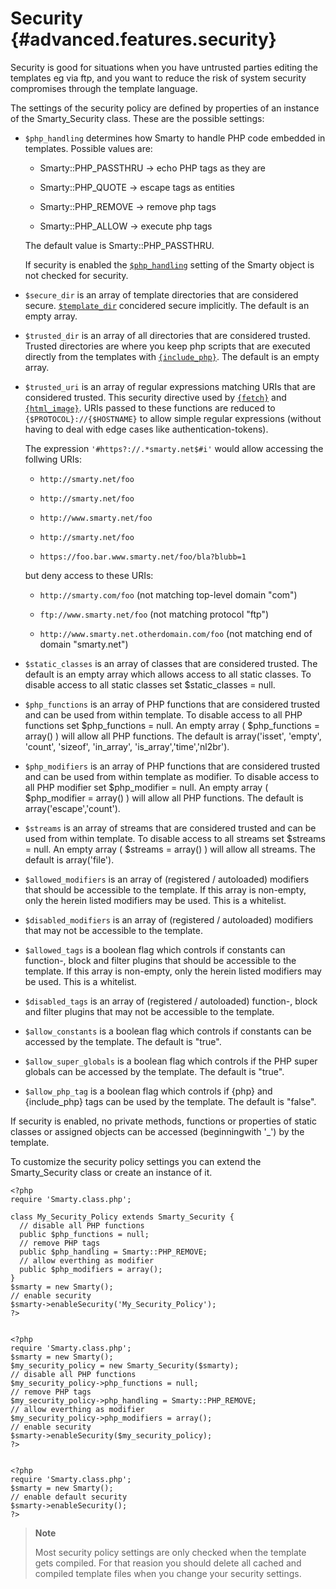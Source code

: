 Security {#advanced.features.security}
========

Security is good for situations when you have untrusted parties editing
the templates eg via ftp, and you want to reduce the risk of system
security compromises through the template language.

The settings of the security policy are defined by properties of an
instance of the Smarty\_Security class. These are the possible settings:

-   `$php_handling` determines how Smarty to handle PHP code embedded in
    templates. Possible values are:

    -   Smarty::PHP\_PASSTHRU -\> echo PHP tags as they are

    -   Smarty::PHP\_QUOTE -\> escape tags as entities

    -   Smarty::PHP\_REMOVE -\> remove php tags

    -   Smarty::PHP\_ALLOW -\> execute php tags

    The default value is Smarty::PHP\_PASSTHRU.

    If security is enabled the [`$php_handling`](#variable.php.handling)
    setting of the Smarty object is not checked for security.

-   `$secure_dir` is an array of template directories that are
    considered secure. [`$template_dir`](#variable.template.dir)
    concidered secure implicitly. The default is an empty array.

-   `$trusted_dir` is an array of all directories that are considered
    trusted. Trusted directories are where you keep php scripts that are
    executed directly from the templates with
    [`{include_php}`](#language.function.include.php). The default is an
    empty array.

-   `$trusted_uri` is an array of regular expressions matching URIs that
    are considered trusted. This security directive used by
    [`{fetch}`](#language.function.fetch) and
    [`{html_image}`](#language.function.html.image). URIs passed to
    these functions are reduced to `{$PROTOCOL}://{$HOSTNAME}` to allow
    simple regular expressions (without having to deal with edge cases
    like authentication-tokens).

    The expression `'#https?://.*smarty.net$#i'` would allow accessing
    the follwing URIs:

    -   `http://smarty.net/foo`

    -   `http://smarty.net/foo`

    -   `http://www.smarty.net/foo`

    -   `http://smarty.net/foo`

    -   `https://foo.bar.www.smarty.net/foo/bla?blubb=1`

    but deny access to these URIs:

    -   `http://smarty.com/foo` (not matching top-level domain \"com\")

    -   `ftp://www.smarty.net/foo` (not matching protocol \"ftp\")

    -   `http://www.smarty.net.otherdomain.com/foo` (not matching end of
        domain \"smarty.net\")

-   `$static_classes` is an array of classes that are considered
    trusted. The default is an empty array which allows access to all
    static classes. To disable access to all static classes set
    \$static\_classes = null.

-   `$php_functions` is an array of PHP functions that are considered
    trusted and can be used from within template. To disable access to
    all PHP functions set \$php\_functions = null. An empty array (
    \$php\_functions = array() ) will allow all PHP functions. The
    default is array(\'isset\', \'empty\', \'count\', \'sizeof\',
    \'in\_array\', \'is\_array\',\'time\',\'nl2br\').

-   `$php_modifiers` is an array of PHP functions that are considered
    trusted and can be used from within template as modifier. To disable
    access to all PHP modifier set \$php\_modifier = null. An empty
    array ( \$php\_modifier = array() ) will allow all PHP functions.
    The default is array(\'escape\',\'count\').

-   `$streams` is an array of streams that are considered trusted and
    can be used from within template. To disable access to all streams
    set \$streams = null. An empty array ( \$streams = array() ) will
    allow all streams. The default is array(\'file\').

-   `$allowed_modifiers` is an array of (registered / autoloaded)
    modifiers that should be accessible to the template. If this array
    is non-empty, only the herein listed modifiers may be used. This is
    a whitelist.

-   `$disabled_modifiers` is an array of (registered / autoloaded)
    modifiers that may not be accessible to the template.

-   `$allowed_tags` is a boolean flag which controls if constants can
    function-, block and filter plugins that should be accessible to the
    template. If this array is non-empty, only the herein listed
    modifiers may be used. This is a whitelist.

-   `$disabled_tags` is an array of (registered / autoloaded) function-,
    block and filter plugins that may not be accessible to the template.

-   `$allow_constants` is a boolean flag which controls if constants can
    be accessed by the template. The default is \"true\".

-   `$allow_super_globals` is a boolean flag which controls if the PHP
    super globals can be accessed by the template. The default is
    \"true\".

-   `$allow_php_tag` is a boolean flag which controls if {php} and
    {include\_php} tags can be used by the template. The default is
    \"false\".

If security is enabled, no private methods, functions or properties of
static classes or assigned objects can be accessed (beginningwith
\'\_\') by the template.

To customize the security policy settings you can extend the
Smarty\_Security class or create an instance of it.


    <?php
    require 'Smarty.class.php';

    class My_Security_Policy extends Smarty_Security {
      // disable all PHP functions
      public $php_functions = null;
      // remove PHP tags
      public $php_handling = Smarty::PHP_REMOVE;
      // allow everthing as modifier
      public $php_modifiers = array();
    }
    $smarty = new Smarty();
    // enable security
    $smarty->enableSecurity('My_Security_Policy');
    ?>


    <?php
    require 'Smarty.class.php';
    $smarty = new Smarty();
    $my_security_policy = new Smarty_Security($smarty);
    // disable all PHP functions
    $my_security_policy->php_functions = null;
    // remove PHP tags
    $my_security_policy->php_handling = Smarty::PHP_REMOVE;
    // allow everthing as modifier
    $my_security_policy->php_modifiers = array();
    // enable security
    $smarty->enableSecurity($my_security_policy);
    ?>


    <?php
    require 'Smarty.class.php';
    $smarty = new Smarty();
    // enable default security
    $smarty->enableSecurity();
    ?>

> **Note**
>
> Most security policy settings are only checked when the template gets
> compiled. For that reasion you should delete all cached and compiled
> template files when you change your security settings.
